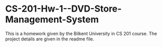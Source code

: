 # CS-201-Hw-1--DVD-Store-Management-System
This is a homework given by the Bilkent University in CS 201 course. The project details are given in the readme file.
